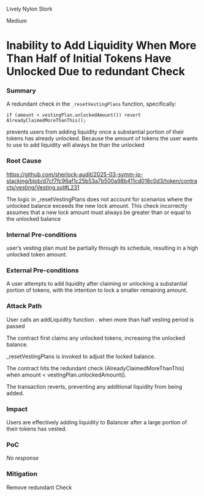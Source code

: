 Lively Nylon Stork

Medium

# Inability to Add Liquidity When More Than Half of Initial Tokens Have Unlocked Due to redundant Check

### Summary

A redundant check in the `_resetVestingPlans` function, specifically:
```solidity
if (amount < vestingPlan.unlockedAmount()) revert AlreadyClaimedMoreThanThis();

```
prevents users from adding liquidity once a substantial portion of their tokens has already unlocked. Because the amount of tokens the user wants to use to add liquidity will always be than the unlocked 

### Root Cause
https://github.com/sherlock-audit/2025-03-symm-io-stacking/blob/d7cf7fc96af1c25b53a7b500a98b411cd018c0d3/token/contracts/vesting/Vesting.sol#L231

The logic in _resetVestingPlans does not account for scenarios where the unlocked balance exceeds the new lock amount. This check incorrectly assumes that a new lock amount must always be greater than or equal to the unlocked balance

### Internal Pre-conditions

 user’s vesting plan must be partially through its schedule, resulting in a high unlocked token amount.

### External Pre-conditions

A user attempts to add liquidity after claiming or unlocking a substantial portion of tokens, with the intention to lock a smaller remaining amount.

### Attack Path

User calls an addLiquidity function . when more than half vesting period is passed

The contract first claims any unlocked tokens, increasing the unlocked balance.

_resetVestingPlans is invoked to adjust the locked balance.

The contract hits the redundant check (AlreadyClaimedMoreThanThis) when amount < vestingPlan.unlockedAmount().

The transaction reverts, preventing any additional liquidity from being added.

### Impact

Users are effectively adding liquidity to Balancer after a large portion of their tokens has vested.

### PoC

_No response_

### Mitigation

Remove redundant Check